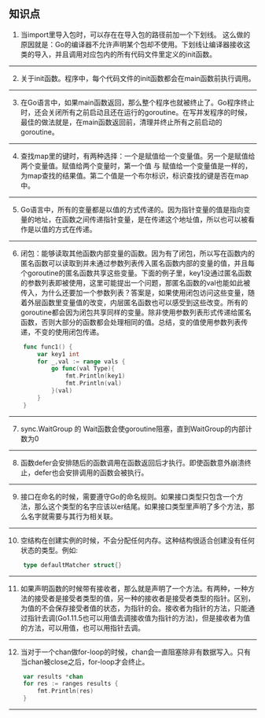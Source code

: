 ## 知识点
1. 当import里导入包时，可以存在在导入包的路径前加一个下划线。
   这么做的原因就是：Go的编译器不允许声明某个包却不使用。下划线让编译器接收这类的导入，并且调用对应包内的所有代码文件里定义的init函数。
***
2. 关于init函数。程序中，每个代码文件的init函数都会在main函数前执行调用。
***
3. 在Go语言中，如果main函数返回，那么整个程序也就被终止了。Go程序终止时，还会关闭所有之前启动且还在运行的goroutine。在写并发程序的时候，最佳的做法就是，在main函数返回前，清理并终止所有之前启动的goroutine。
***
4. 查找map里的键时，有两种选择：一个是赋值给一个变量值。另一个是赋值给两个变量值。赋值给两个变量时，第一个值 与 赋值给一个变量值是一样的，为map查找的结果值。第二个值是一个布尔标识，标识查找的键是否在map中。
***
5. Go语言中，所有的变量都是以值的方式传递的。因为指针变量的值是指向变量的地址，在函数之间传递指针变量，是在传递这个地址值，所以也可以被看作是以值的方式在传递。
***
6. 闭包：能够读取其他函数内部变量的函数。因为有了闭包，所以写在函数内的匿名函数可以读取到并未通过参数列表传入匿名函数内部的变量的值，并且每个goroutine的匿名函数共享这些变量。下面的例子里，key1没通过匿名函数的参数列表即被使用，这里可能提出一个问题，那匿名函数的val也能如此被传入，为什么还要加一个参数列表？答案是，如果使用闭包访问这些变量，随着外层函数里变量值的改变，内层匿名函数也可以感受到这些改变。所有的goroutine都会因为闭包共享同样的变量。除非使用参数列表形式传递给匿名函数，否则大部分的函数都会处理相同的值。总结，变的值使用参数列表传递，不变的使用闭包传递。
```go
    func func1() {
        var key1 int
        for _,val := range vals {
            go func(val Type){
                fmt.Println(key1)
                fmt.Println(val)
            }(val)
        }
    }
```
***
7. sync.WaitGroup 的 Wait函数会使goroutine阻塞，直到WaitGroup的内部计数为0
***
8. 函数defer会安排随后的函数调用在函数返回后才执行。即使函数意外崩溃终止，defer也会安排调用的函数会被执行。
***
9. 接口在命名的时候，需要遵守Go的命名规则。如果接口类型只包含一个方法，那么这个类型的名字应该以er结尾。如果接口类型里声明了多个方法，那么名字就需要与其行为相关联。
***
10. 空结构在创建实例的时候，不会分配任何内存。这种结构很适合创建没有任何状态的类型。例如:
```go
    type defaultMatcher struct{}
```
***
11. 如果声明函数的时候带有接收者，那么就是声明了一个方法。有两种，一种方法的接受者是接受者类型的值，另一种的接收者是接受者类型的指针。区别，为值的不会保存接受者值的状态，为指针的会。接收者为指针的方法，只能通过指针去调(Go1.11.5也可以用值去调接收值为指针的方法)，但是接收者为值的方法，可以用值，也可以用指针去调。
***
12. 当对于一个chan做for-loop的时候，chan会一直阻塞除非有数据写入。只有当chan被close之后，for-loop才会终止。
```go
    var results *chan
    for res := ranges results {
        fmt.Println(res)
    }
```
***
